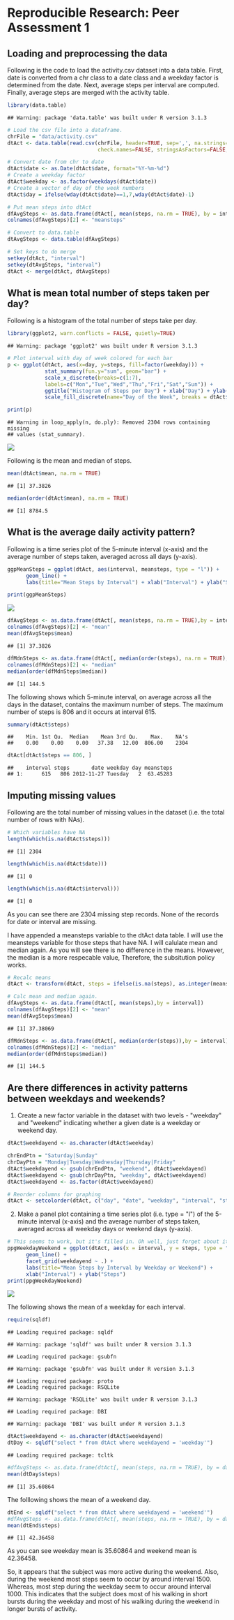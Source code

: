 # Reproducible Research: Peer Assessment 1


## Loading and preprocessing the data

Following is the code to load the activity.csv dataset into a data table. First, date is converted from a chr class to a date class and a weekday factor is determined from the date. Next, average steps per interval are computed. Finally, average steps are merged with the activity table.


```r
library(data.table)
```

```
## Warning: package 'data.table' was built under R version 3.1.3
```

```r
# Load the csv file into a dataframe.  
chrFile = "data/activity.csv"
dtAct <- data.table(read.csv(chrFile, header=TRUE, sep=',', na.strings="NA", 
                             check.names=FALSE, stringsAsFactors=FALSE, comment.char=""))

# Convert date from chr to date
dtAct$date <- as.Date(dtAct$date, format="%Y-%m-%d")
# Create a weekday factor
dtAct$weekday <- as.factor(weekdays(dtAct$date))
# Create a vector of day of the week numbers
dtAct$day = ifelse(wday(dtAct$date)==1,7,wday(dtAct$date)-1)

# Put mean steps into dtAct
dfAvgSteps <- as.data.frame(dtAct[, mean(steps, na.rm = TRUE), by = interval])
colnames(dfAvgSteps)[2] <- "meansteps"

# Convert to data.table
dtAvgSteps <- data.table(dfAvgSteps)

# Set keys to do merge
setkey(dtAct, "interval")
setkey(dtAvgSteps, "interval")
dtAct <- merge(dtAct, dtAvgSteps)
```

## What is mean total number of steps taken per day?

Following is a histogram of the total number of steps take per day.


```r
library(ggplot2, warn.conflicts = FALSE, quietly=TRUE)
```

```
## Warning: package 'ggplot2' was built under R version 3.1.3
```

```r
# Plot interval with day of week colored for each bar
p <- ggplot(dtAct, aes(x=day, y=steps, fill=factor(weekday))) + 
            stat_summary(fun.y="sum", geom="bar") +
            scale_x_discrete(breaks=c(1:7),
            labels=c("Mon","Tue","Wed","Thu","Fri","Sat","Sun")) +
            ggtitle("Histogram of Steps per Day") + xlab("Day") + ylab("Steps") +
            scale_fill_discrete(name="Day of the Week", breaks = dtAct$weekday)

print(p)
```

```
## Warning in loop_apply(n, do.ply): Removed 2304 rows containing missing
## values (stat_summary).
```

![](PA1_template_files/figure-html/unnamed-chunk-2-1.png) 

Following is the mean and median of steps.


```r
mean(dtAct$mean, na.rm = TRUE)
```

```
## [1] 37.3826
```

```r
median(order(dtAct$mean), na.rm = TRUE)
```

```
## [1] 8784.5
```


## What is the average daily activity pattern?

Following is a time series plot of the 5-minute interval (x-axis) and the average number of steps taken, averaged across all days (y-axis).


```r
ggpMeanSteps = ggplot(dtAct, aes(interval, meansteps, type = "l")) + 
      geom_line() +
      labs(title="Mean Steps by Interval") + xlab("Interval") + ylab("Steps")

print(ggpMeanSteps)
```

![](PA1_template_files/figure-html/unnamed-chunk-4-1.png) 

```r
dfAvgSteps <- as.data.frame(dtAct[, mean(steps, na.rm = TRUE),by = interval])
colnames(dfAvgSteps)[2] <- "mean"
mean(dfAvgSteps$mean)
```

```
## [1] 37.3826
```

```r
dfMdnSteps <- as.data.frame(dtAct[, median(order(steps), na.rm = TRUE),by = interval])
colnames(dfMdnSteps)[2] <- "median"
median(order(dfMdnSteps$median))
```

```
## [1] 144.5
```

The following shows which 5-minute interval, on average across all the days in the dataset, contains the maximum number of steps. The maximum number of steps is 806 and it occurs at interval 615.


```r
summary(dtAct$steps)
```

```
##    Min. 1st Qu.  Median    Mean 3rd Qu.    Max.    NA's 
##    0.00    0.00    0.00   37.38   12.00  806.00    2304
```

```r
dtAct[dtAct$steps == 806, ]
```

```
##    interval steps       date weekday day meansteps
## 1:      615   806 2012-11-27 Tuesday   2  63.45283
```

## Imputing missing values

Following are the total number of missing values in the dataset
(i.e. the total number of rows with NAs).


```r
# Which variables have NA
length(which(is.na(dtAct$steps)))
```

```
## [1] 2304
```

```r
length(which(is.na(dtAct$date)))
```

```
## [1] 0
```

```r
length(which(is.na(dtAct$interval)))
```

```
## [1] 0
```
As you can see there are 2304 missing step records. None of the records for date or interval are missing.

I have appended a meansteps variable to the dtAct data table. I will use the meansteps variable for those steps that have NA. I will calulate mean and median again. As you will see there is no difference in the means. However, the median is a more respecable value, Therefore, the subsitution policy works.


```r
# Recalc means
dtAct <- transform(dtAct, steps = ifelse(is.na(steps), as.integer(meansteps + 0.5), steps))

# Calc mean and median again.
dfAvgSteps <- as.data.frame(dtAct[, mean(steps),by = interval])
colnames(dfAvgSteps)[2] <- "mean"
mean(dfAvgSteps$mean)
```

```
## [1] 37.38069
```

```r
dfMdnSteps <- as.data.frame(dtAct[, median(order(steps)),by = interval])
colnames(dfMdnSteps)[2] <- "median"
median(order(dfMdnSteps$median))
```

```
## [1] 144.5
```


## Are there differences in activity patterns between weekdays and weekends?

1. Create a new factor variable in the dataset with two levels - "weekday" and "weekend" indicating whether a given date is a weekday or weekend day.


```r
dtAct$weekdayend <- as.character(dtAct$weekday)

chrEndPtn = "Saturday|Sunday"
chrDayPtn = "Monday|Tuesday|Wednesday|Thursday|Friday"
dtAct$weekdayend <- gsub(chrEndPtn, "weekend", dtAct$weekdayend)
dtAct$weekdayend <- gsub(chrDayPtn, "weekday", dtAct$weekdayend)
dtAct$weekdayend <- as.factor(dtAct$weekdayend)

# Reorder columns for graphing
dtAct <- setcolorder(dtAct, c("day", "date", "weekday", "interval", "steps", "meansteps", "weekdayend" ))
```
2. Make a panel plot containing a time series plot (i.e. type = "l") of the 5-minute interval (x-axis) and the average number of steps taken, averaged across all weekday days or weekend days (y-axis).


```r
# This seems to work, but it's filled in. Oh well, just forget about it
ppgWeekdayWeekend = ggplot(dtAct, aes(x = interval, y = steps, type = "l")) + 
      geom_line() +
      facet_grid(weekdayend ~ .) +
      labs(title="Mean Steps by Interval by Weekday or Weekend") + 
      xlab("Interval") + ylab("Steps")
print(ppgWeekdayWeekend)
```

![](PA1_template_files/figure-html/unnamed-chunk-9-1.png) 

The following shows the mean of a weekday for each interval.


```r
require(sqldf)
```

```
## Loading required package: sqldf
```

```
## Warning: package 'sqldf' was built under R version 3.1.3
```

```
## Loading required package: gsubfn
```

```
## Warning: package 'gsubfn' was built under R version 3.1.3
```

```
## Loading required package: proto
## Loading required package: RSQLite
```

```
## Warning: package 'RSQLite' was built under R version 3.1.3
```

```
## Loading required package: DBI
```

```
## Warning: package 'DBI' was built under R version 3.1.3
```

```r
dtAct$weekdayend <- as.character(dtAct$weekdayend)
dtDay <- sqldf("select * from dtAct where weekdayend = 'weekday'")
```

```
## Loading required package: tcltk
```

```r
#dfAvgSteps <- as.data.frame(dtAct[, mean(steps, na.rm = TRUE), by = day])
mean(dtDay$steps)
```

```
## [1] 35.60864
```

The folllowing shows the mean of a weekend day.


```r
dtEnd <- sqldf("select * from dtAct where weekdayend = 'weekend'")
#dfAvgSteps <- as.data.frame(dtAct[, mean(steps, na.rm = TRUE), by = day])
mean(dtEnd$steps)
```

```
## [1] 42.36458
```
As you can see weekday mean is 35.60864 and weekend mean is 42.36458.

So, it appears that the subject was more active during the weekend. Also, during the weekend most steps seem to occur by around interval 1500. Whereas, most step during the weekday seem to occur around interval 1000. This indicates that the subject does most of his walking in short bursts during the weekday and most of his walking during the weekend in longer bursts of activity. 
